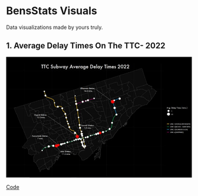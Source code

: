 # BensStats Visuals

Data visualizations made by yours truly. 

## 1. Average Delay Times On The TTC- 2022


![](https://github.com/benyamindsmith/bensstatsVisuals/blob/main/images/image_2022-09-04_154752287.png)

[Code](https://github.com/benyamindsmith/bensstatsVisuals/blob/main/code/ttcSubwayDelays2022.R)

